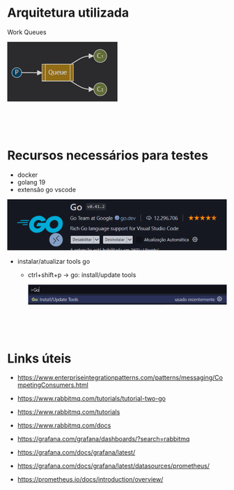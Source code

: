 # Arquitetura utilizada
Work Queues

![alt text](.img/arq-work-queues.png)

<br>
<br>
<br>

# Recursos necessários para testes
- docker
- golang 19
- extensão go vscode

![alt text](.img/go-extension.png)

- instalar/atualizar tools go 
  - ctrl+shift+p -> go: install/update tools
    
    ![alt text](.img/go-install-tools.png)

<br>
<br>
<br>

# Links úteis
- https://www.enterpriseintegrationpatterns.com/patterns/messaging/CompetingConsumers.html

- https://www.rabbitmq.com/tutorials/tutorial-two-go

- https://www.rabbitmq.com/tutorials

- https://www.rabbitmq.com/docs

- https://grafana.com/grafana/dashboards/?search=rabbitmq

- https://grafana.com/docs/grafana/latest/

- https://grafana.com/docs/grafana/latest/datasources/prometheus/

- https://prometheus.io/docs/introduction/overview/
